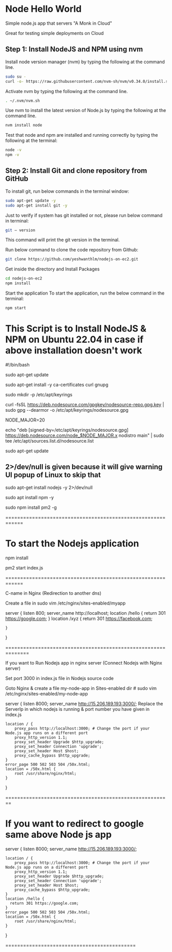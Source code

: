 # Node Hello World

Simple node.js app that servers "A Monk in Cloud"

Great for testing simple deployments on Cloud

## Step 1: Install NodeJS and NPM using nvm
Install node version manager (nvm) by typing the following at the command line.

```bash
sudo su -
curl -o- https://raw.githubusercontent.com/nvm-sh/nvm/v0.34.0/install.sh | bash
```
Activate nvm by typing the following at the command line.

```bash
. ~/.nvm/nvm.sh
```

Use nvm to install the latest version of Node.js by typing the following at the command line.

```bash
nvm install node
```

Test that node and npm are installed and running correctly by typing the following at the terminal:

```bash
node -v
npm -v
```

## Step 2: Install Git and clone repository from GitHub
To install git, run below commands in the terminal window:

```bash
sudo apt-get update -y
sudo apt-get install git -y
```

Just to verify if system has git installed or not, please run below command in terminal:
```bash
git — version
```

This command will print the git version in the terminal.

Run below command to clone the code repository from Github:

```bash
git clone https://github.com/yeshwanthlm/nodejs-on-ec2.git
```

Get inside the directory and Install Packages

```bash
cd nodejs-on-ec2
npm install
```

Start the application
To start the application, run the below command in the terminal:

```bash
npm start
```

# This Script is to Install NodeJS & NPM on Ubuntu 22.04 in case if above installation doesn't work
#!/bin/bash

sudo apt-get update

sudo apt-get install -y ca-certificates curl gnupg

sudo mkdir -p /etc/apt/keyrings

curl -fsSL https://deb.nodesource.com/gpgkey/nodesource-repo.gpg.key | sudo gpg --dearmor -o /etc/apt/keyrings/nodesource.gpg

NODE_MAJOR=20

echo "deb [signed-by=/etc/apt/keyrings/nodesource.gpg] https://deb.nodesource.com/node_$NODE_MAJOR.x nodistro main" | sudo tee /etc/apt/sources.list.d/nodesource.list

sudo apt-get update

## 2>/dev/null is given because it will give warning UI popup of Linux to skip that 
sudo apt-get install nodejs -y 2>/dev/null

sudo apt install npm -y

sudo npm install pm2 -g

============================================================

# To start the Nodejs application 

npm install

pm2 start index.js

============================================================

C-name in Nginx (Redirection to another dns)

Create a file in sudo vim /etc/nginx/sites-enabled/myapp


server {
    listen 800;
    server_name http://localhost;
    location /hello {
      return 301 https://google.com;
    }
    location /xyz {
      return 301 https://facebook.com;

    }
}


==============================================================

If you want to Run Nodejs app in nginx server (Connect Nodejs with Nginx server)

Set port 3000 in index.js file in Nodejs source code


Goto Nginx & create a file my-node-app in Sites-enabled dir # sudo vim /etc/nginx/sites-enabled/my-node-app

server {
    listen 8000;
    server_name http://15.206.189.193:3000/;	Replace the ServerIp in which nodejs is running & port number you have given in index.js

    location / {
        proxy_pass http://localhost:3000; # Change the port if your Node.js app runs on a different port
        proxy_http_version 1.1;
        proxy_set_header Upgrade $http_upgrade;
        proxy_set_header Connection 'upgrade';
        proxy_set_header Host $host;
        proxy_cache_bypass $http_upgrade;
    }
    error_page 500 502 503 504 /50x.html;
    location = /50x.html {
        root /usr/share/nginx/html;
    }

}

========================================================

# If you want to redirect to google same above Node js app

server {
    listen 8000;
    server_name http://15.206.189.193:3000/;

    location / {
        proxy_pass http://localhost:3000; # Change the port if your Node.js app runs on a different port
        proxy_http_version 1.1;
        proxy_set_header Upgrade $http_upgrade;
        proxy_set_header Connection 'upgrade';
        proxy_set_header Host $host;
        proxy_cache_bypass $http_upgrade;
    }
    location /hello {
      return 301 https://google.com;
    }
    error_page 500 502 503 504 /50x.html;
    location = /50x.html {
        root /usr/share/nginx/html;
    }

}

============================================


